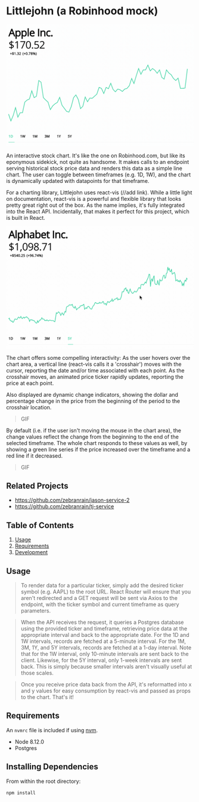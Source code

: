 # Littlejohn (a Robinhood mock)

![Toggling Timeframes](https://github.com/zebranrain/jason-service/blob/master/images/01_timeframes.gif)

An interactive stock chart. It's like the one on Robinhood.com, but like its eponymous sidekick, not quite as handsome. It makes calls to an endpoint serving historical stock price data and renders this data as a simple line chart. The user can toggle between timeframes (e.g. 1D, 1W), and the chart is dynamically updated with datapoints for that timeframe.

For a charting library, Littlejohn uses react-vis (//add link). While a little light on documentation, react-vis is a powerful and flexible library that looks pretty great right out of the box. As the name implies, it's fully integrated into the React API. Incidentally, that makes it perfect for this project, which is built in React.

![Slider and Ticker](https://github.com/zebranrain/jason-service/blob/master/images/02_slider.gif)

The chart offers some compelling interactivity: As the user hovers over the chart area, a vertical line (react-vis calls it a 'crosshair') moves with the cursor, reporting the date and/or time associated with each point. As the crosshair moves, an animated price ticker rapidly updates, reporting the price at each point.

Also displayed are dynamic change indicators, showing the dollar and percentage change in the price from the beginning of the period to the crosshair location. 

> GIF

By default (i.e. if the user isn't moving the mouse in the chart area), the change values reflect the change from the beginning to the end of the selected timeframe. The whole chart responds to these values as well, by showing a green line series if the price increased over the timeframe and a red line if it decreased. 

>GIF

## Related Projects

  - https://github.com/zebranrain/jason-service-2
  - https://github.com/zebranrain/tj-service

## Table of Contents

1. [Usage](#Usage)
1. [Requirements](#requirements)
1. [Development](#development)

## Usage

> To render data for a particular ticker, simply add the desired ticker symbol (e.g. AAPL) to the root URL. React Router will ensure that you aren't redirected and a GET request will be sent via Axios to the endpoint, with the ticker symbol and current timeframe as query parameters.

> When the API receives the request, it queries a Postgres database using the provided ticker and timeframe, retrieving price data at the appropriate interval and back to the appropriate date. For the 1D and 1W intervals, records are fetched at a 5-minute interval. For the 1M, 3M, 1Y, and 5Y intervals, records are fetched at a 1-day interval. Note that for the 1W interval, only 10-minute intervals are sent back to the client. Likewise, for the 5Y interval, only 1-week intervals are sent back. This is simply because smaller intervals aren't visually useful at those scales.

> Once you receive price data back from the API, it's reformatted into x and y values for easy consumption by react-vis and passed as props to the chart. That's it!

## Requirements

An `nvmrc` file is included if using [nvm](https://github.com/creationix/nvm).

- Node 8.12.0
- Postgres

## Installing Dependencies

From within the root directory:

```sh
npm install
```

